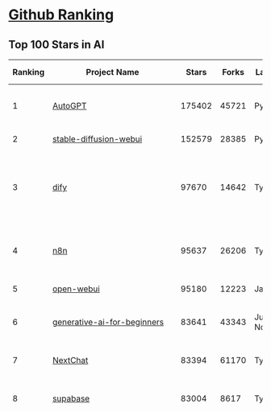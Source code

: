 [Github Ranking](../README.md)
==========

## Top 100 Stars in AI

| Ranking | Project Name | Stars | Forks | Language | Open Issues | Description | Last Commit |
| ------- | ------------ | ----- | ----- | -------- | ----------- | ----------- | ----------- |
| 1 | [AutoGPT](https://github.com/Significant-Gravitas/AutoGPT) | 175402 | 45721 | Python | 142 | AutoGPT is the vision of accessible AI for everyone, to use and to build on. Our mission is to provide the tools, so that you can focus on what matters. | 2025-05-18T23:23:08Z |
| 2 | [stable-diffusion-webui](https://github.com/AUTOMATIC1111/stable-diffusion-webui) | 152579 | 28385 | Python | 2339 | Stable Diffusion web UI | 2025-05-03T06:17:03Z |
| 3 | [dify](https://github.com/langgenius/dify) | 97670 | 14642 | TypeScript | 634 | Dify is an open-source LLM app development platform. Dify's intuitive interface combines AI workflow, RAG pipeline, agent capabilities, model management, observability features and more, letting you quickly go from prototype to production. | 2025-05-19T02:58:34Z |
| 4 | [n8n](https://github.com/n8n-io/n8n) | 95637 | 26206 | TypeScript | 463 | Fair-code workflow automation platform with native AI capabilities. Combine visual building with custom code, self-host or cloud, 400+ integrations. | 2025-05-18T20:13:42Z |
| 5 | [open-webui](https://github.com/open-webui/open-webui) | 95180 | 12223 | JavaScript | 159 | User-friendly AI Interface (Supports Ollama, OpenAI API, ...) | 2025-05-19T01:34:37Z |
| 6 | [generative-ai-for-beginners](https://github.com/microsoft/generative-ai-for-beginners) | 83641 | 43343 | Jupyter Notebook | 4 | 21 Lessons, Get Started Building with Generative AI  🔗 https://microsoft.github.io/generative-ai-for-beginners/ | 2025-05-19T03:21:11Z |
| 7 | [NextChat](https://github.com/ChatGPTNextWeb/NextChat) | 83394 | 61170 | TypeScript | 632 | ✨ Light and Fast AI Assistant. Support: Web \| iOS \| MacOS \| Android \|  Linux \| Windows | 2025-04-19T08:00:42Z |
| 8 | [supabase](https://github.com/supabase/supabase) | 83004 | 8617 | TypeScript | 248 | The open source Firebase alternative. Supabase gives you a dedicated Postgres database to build your web, mobile, and AI applications. | 2025-05-19T00:38:08Z |
| 9 | [funNLP](https://github.com/fighting41love/funNLP) | 73371 | 14856 | Python | 33 | 中英文敏感词、语言检测、中外手机/电话归属地/运营商查询、名字推断性别、手机号抽取、身份证抽取、邮箱抽取、中日文人名库、中文缩写库、拆字词典、词汇情感值、停用词、反动词表、暴恐词表、繁简体转换、英文模拟中文发音、汪峰歌词生成器、职业名称词库、同义词库、反义词库、否定词库、汽车品牌词库、汽车零件词库、连续英文切割、各种中文词向量、公司名字大全、古诗词库、IT词库、财经词库、成语词库、地名词库、历史名人词库、诗词词库、医学词库、饮食词库、法律词库、汽车词库、动物词库、中文聊天语料、中文谣言数据、百度中文问答数据集、句子相似度匹配算法集合、bert资源、文本生成&摘要相关工具、cocoNLP信息抽取工具、国内电话号码正则匹配、清华大学XLORE:中英文跨语言百科知识图谱、清华大学人工智能技术系列报告、自然语言生成、NLU太难了系列、自动对联数据及机器人、用户名黑名单列表、罪名法务名词及分类模型、微信公众号语料、cs224n深度学习自然语言处理课程、中文手写汉字识别、中文自然语言处理 语料/数据集、变量命名神器、分词语料库+代码、任务型对话英文数据集、ASR 语音数据集 + 基于深度学习的中文语音识别系统、笑声检测器、Microsoft多语言数字/单位/如日期时间识别包、中华新华字典数据库及api(包括常用歇后语、成语、词语和汉字)、文档图谱自动生成、SpaCy 中文模型、Common Voice语音识别数据集新版、神经网络关系抽取、基于bert的命名实体识别、关键词(Keyphrase)抽取包pke、基于医疗领域知识图谱的问答系统、基于依存句法与语义角色标注的事件三元组抽取、依存句法分析4万句高质量标注数据、cnocr：用来做中文OCR的Python3包、中文人物关系知识图谱项目、中文nlp竞赛项目及代码汇总、中文字符数据、speech-aligner: 从“人声语音”及其“语言文本”产生音素级别时间对齐标注的工具、AmpliGraph: 知识图谱表示学习(Python)库：知识图谱概念链接预测、Scattertext 文本可视化(python)、语言/知识表示工具：BERT & ERNIE、中文对比英文自然语言处理NLP的区别综述、Synonyms中文近义词工具包、HarvestText领域自适应文本挖掘工具（新词发现-情感分析-实体链接等）、word2word：(Python)方便易用的多语言词-词对集：62种语言/3,564个多语言对、语音识别语料生成工具：从具有音频/字幕的在线视频创建自动语音识别(ASR)语料库、构建医疗实体识别的模型（包含词典和语料标注）、单文档非监督的关键词抽取、Kashgari中使用gpt-2语言模型、开源的金融投资数据提取工具、文本自动摘要库TextTeaser: 仅支持英文、人民日报语料处理工具集、一些关于自然语言的基本模型、基于14W歌曲知识库的问答尝试--功能包括歌词接龙and已知歌词找歌曲以及歌曲歌手歌词三角关系的问答、基于Siamese bilstm模型的相似句子判定模型并提供训练数据集和测试数据集、用Transformer编解码模型实现的根据Hacker News文章标题自动生成评论、用BERT进行序列标记和文本分类的模板代码、LitBank：NLP数据集——支持自然语言处理和计算人文学科任务的100部带标记英文小说语料、百度开源的基准信息抽取系统、虚假新闻数据集、Facebook: LAMA语言模型分析，提供Transformer-XL/BERT/ELMo/GPT预训练语言模型的统一访问接口、CommonsenseQA：面向常识的英文QA挑战、中文知识图谱资料、数据及工具、各大公司内部里大牛分享的技术文档 PDF 或者 PPT、自然语言生成SQL语句（英文）、中文NLP数据增强（EDA）工具、英文NLP数据增强工具 、基于医药知识图谱的智能问答系统、京东商品知识图谱、基于mongodb存储的军事领域知识图谱问答项目、基于远监督的中文关系抽取、语音情感分析、中文ULMFiT-情感分析-文本分类-语料及模型、一个拍照做题程序、世界各国大规模人名库、一个利用有趣中文语料库 qingyun 训练出来的中文聊天机器人、中文聊天机器人seqGAN、省市区镇行政区划数据带拼音标注、教育行业新闻语料库包含自动文摘功能、开放了对话机器人-知识图谱-语义理解-自然语言处理工具及数据、中文知识图谱：基于百度百科中文页面-抽取三元组信息-构建中文知识图谱、masr: 中文语音识别-提供预训练模型-高识别率、Python音频数据增广库、中文全词覆盖BERT及两份阅读理解数据、ConvLab：开源多域端到端对话系统平台、中文自然语言处理数据集、基于最新版本rasa搭建的对话系统、基于TensorFlow和BERT的管道式实体及关系抽取、一个小型的证券知识图谱/知识库、复盘所有NLP比赛的TOP方案、OpenCLaP：多领域开源中文预训练语言模型仓库、UER：基于不同语料+编码器+目标任务的中文预训练模型仓库、中文自然语言处理向量合集、基于金融-司法领域(兼有闲聊性质)的聊天机器人、g2pC：基于上下文的汉语读音自动标记模块、Zincbase 知识图谱构建工具包、诗歌质量评价/细粒度情感诗歌语料库、快速转化「中文数字」和「阿拉伯数字」、百度知道问答语料库、基于知识图谱的问答系统、jieba_fast 加速版的jieba、正则表达式教程、中文阅读理解数据集、基于BERT等最新语言模型的抽取式摘要提取、Python利用深度学习进行文本摘要的综合指南、知识图谱深度学习相关资料整理、维基大规模平行文本语料、StanfordNLP 0.2.0：纯Python版自然语言处理包、NeuralNLP-NeuralClassifier：腾讯开源深度学习文本分类工具、端到端的封闭域对话系统、中文命名实体识别：NeuroNER vs. BertNER、新闻事件线索抽取、2019年百度的三元组抽取比赛：“科学空间队”源码、基于依存句法的开放域文本知识三元组抽取和知识库构建、中文的GPT2训练代码、ML-NLP - 机器学习(Machine Learning)NLP面试中常考到的知识点和代码实现、nlp4han:中文自然语言处理工具集(断句/分词/词性标注/组块/句法分析/语义分析/NER/N元语法/HMM/代词消解/情感分析/拼写检查、XLM：Facebook的跨语言预训练语言模型、用基于BERT的微调和特征提取方法来进行知识图谱百度百科人物词条属性抽取、中文自然语言处理相关的开放任务-数据集-当前最佳结果、CoupletAI - 基于CNN+Bi-LSTM+Attention 的自动对对联系统、抽象知识图谱、MiningZhiDaoQACorpus - 580万百度知道问答数据挖掘项目、brat rapid annotation tool: 序列标注工具、大规模中文知识图谱数据：1.4亿实体、数据增强在机器翻译及其他nlp任务中的应用及效果、allennlp阅读理解:支持多种数据和模型、PDF表格数据提取工具 、 Graphbrain：AI开源软件库和科研工具，目的是促进自动意义提取和文本理解以及知识的探索和推断、简历自动筛选系统、基于命名实体识别的简历自动摘要、中文语言理解测评基准，包括代表性的数据集&基准模型&语料库&排行榜、树洞 OCR 文字识别 、从包含表格的扫描图片中识别表格和文字、语声迁移、Python口语自然语言处理工具集(英文)、 similarity：相似度计算工具包，java编写、海量中文预训练ALBERT模型 、Transformers 2.0 、基于大规模音频数据集Audioset的音频增强 、Poplar：网页版自然语言标注工具、图片文字去除，可用于漫画翻译 、186种语言的数字叫法库、Amazon发布基于知识的人-人开放领域对话数据集 、中文文本纠错模块代码、繁简体转换 、 Python实现的多种文本可读性评价指标、类似于人名/地名/组织机构名的命名体识别数据集 、东南大学《知识图谱》研究生课程(资料)、. 英文拼写检查库 、 wwsearch是企业微信后台自研的全文检索引擎、CHAMELEON：深度学习新闻推荐系统元架构 、 8篇论文梳理BERT相关模型进展与反思、DocSearch：免费文档搜索引擎、 LIDA：轻量交互式对话标注工具 、aili - the fastest in-memory index in the East 东半球最快并发索引 、知识图谱车音工作项目、自然语言生成资源大全 、中日韩分词库mecab的Python接口库、中文文本摘要/关键词提取、汉字字符特征提取器 (featurizer)，提取汉字的特征（发音特征、字形特征）用做深度学习的特征、中文生成任务基准测评 、中文缩写数据集、中文任务基准测评 - 代表性的数据集-基准(预训练)模型-语料库-baseline-工具包-排行榜、PySS3：面向可解释AI的SS3文本分类器机器可视化工具 、中文NLP数据集列表、COPE - 格律诗编辑程序、doccano：基于网页的开源协同多语言文本标注工具 、PreNLP：自然语言预处理库、简单的简历解析器，用来从简历中提取关键信息、用于中文闲聊的GPT2模型：GPT2-chitchat、基于检索聊天机器人多轮响应选择相关资源列表(Leaderboards、Datasets、Papers)、(Colab)抽象文本摘要实现集锦(教程 、词语拼音数据、高效模糊搜索工具、NLP数据增广资源集、微软对话机器人框架 、 GitHub Typo Corpus：大规模GitHub多语言拼写错误/语法错误数据集、TextCluster：短文本聚类预处理模块 Short text cluster、面向语音识别的中文文本规范化、BLINK：最先进的实体链接库、BertPunc：基于BERT的最先进标点修复模型、Tokenizer：快速、可定制的文本词条化库、中文语言理解测评基准，包括代表性的数据集、基准(预训练)模型、语料库、排行榜、spaCy 医学文本挖掘与信息提取 、 NLP任务示例项目代码集、 python拼写检查库、chatbot-list - 行业内关于智能客服、聊天机器人的应用和架构、算法分享和介绍、语音质量评价指标(MOSNet, BSSEval, STOI, PESQ, SRMR)、 用138GB语料训练的法文RoBERTa预训练语言模型 、BERT-NER-Pytorch：三种不同模式的BERT中文NER实验、无道词典 - 有道词典的命令行版本，支持英汉互查和在线查询、2019年NLP亮点回顾、 Chinese medical dialogue data 中文医疗对话数据集 、最好的汉字数字(中文数字)-阿拉伯数字转换工具、 基于百科知识库的中文词语多词义/义项获取与特定句子词语语义消歧、awesome-nlp-sentiment-analysis - 情感分析、情绪原因识别、评价对象和评价词抽取、LineFlow：面向所有深度学习框架的NLP数据高效加载器、中文医学NLP公开资源整理 、MedQuAD：(英文)医学问答数据集、将自然语言数字串解析转换为整数和浮点数、Transfer Learning in Natural Language Processing (NLP) 、面向语音识别的中文/英文发音辞典、Tokenizers：注重性能与多功能性的最先进分词器、CLUENER 细粒度命名实体识别 Fine Grained Named Entity Recognition、 基于BERT的中文命名实体识别、中文谣言数据库、NLP数据集/基准任务大列表、nlp相关的一些论文及代码, 包括主题模型、词向量(Word Embedding)、命名实体识别(NER)、文本分类(Text Classificatin)、文本生成(Text Generation)、文本相似性(Text Similarity)计算等，涉及到各种与nlp相关的算法，基于keras和tensorflow 、Python文本挖掘/NLP实战示例、 Blackstone：面向非结构化法律文本的spaCy pipeline和NLP模型通过同义词替换实现文本“变脸” 、中文 预训练 ELECTREA 模型: 基于对抗学习 pretrain Chinese Model 、albert-chinese-ner - 用预训练语言模型ALBERT做中文NER 、基于GPT2的特定主题文本生成/文本增广、开源预训练语言模型合集、多语言句向量包、编码、标记和实现：一种可控高效的文本生成方法、 英文脏话大列表 、attnvis：GPT2、BERT等transformer语言模型注意力交互可视化、CoVoST：Facebook发布的多语种语音-文本翻译语料库，包括11种语言(法语、德语、荷兰语、俄语、西班牙语、意大利语、土耳其语、波斯语、瑞典语、蒙古语和中文)的语音、文字转录及英文译文、Jiagu自然语言处理工具 - 以BiLSTM等模型为基础，提供知识图谱关系抽取 中文分词 词性标注 命名实体识别 情感分析 新词发现 关键词 文本摘要 文本聚类等功能、用unet实现对文档表格的自动检测，表格重建、NLP事件提取文献资源列表 、 金融领域自然语言处理研究资源大列表、CLUEDatasetSearch - 中英文NLP数据集：搜索所有中文NLP数据集，附常用英文NLP数据集 、medical_NER - 中文医学知识图谱命名实体识别 、(哈佛)讲因果推理的免费书、知识图谱相关学习资料/数据集/工具资源大列表、Forte：灵活强大的自然语言处理pipeline工具集 、Python字符串相似性算法库、PyLaia：面向手写文档分析的深度学习工具包、TextFooler：针对文本分类/推理的对抗文本生成模块、Haystack：灵活、强大的可扩展问答(QA)框架、中文关键短语抽取工具 | 2024-05-10T07:38:24Z |
| 10 | [Deep-Live-Cam](https://github.com/hacksider/Deep-Live-Cam) | 67920 | 9534 | Python | 66 | real time face swap and one-click video deepfake with only a single image | 2025-05-18T17:33:53Z |
| 11 | [AppFlowy](https://github.com/AppFlowy-IO/AppFlowy) | 63078 | 4253 | Dart | 967 | Bring projects, wikis, and teams together with AI. AppFlowy is the AI collaborative workspace where you achieve more without losing control of your data. The leading open source Notion alternative. | 2025-05-19T02:40:04Z |
| 12 | [langflow](https://github.com/langflow-ai/langflow) | 61664 | 6461 | Python | 414 | Langflow is a powerful tool for building and deploying AI-powered agents and workflows. | 2025-05-18T12:06:14Z |
| 13 | [lobe-chat](https://github.com/lobehub/lobe-chat) | 60881 | 12782 | TypeScript | 767 | 🤯 Lobe Chat - an open-source, modern-design AI chat framework. Supports Multi AI Providers( OpenAI / Claude 3 / Gemini / Ollama / DeepSeek / Qwen), Knowledge Base (file upload / knowledge management / RAG ), Multi-Modals (Plugins/Artifacts) and Thinking. One-click FREE deployment of your private ChatGPT/ Claude / DeepSeek application. | 2025-05-19T03:53:36Z |
| 14 | [browser-use](https://github.com/browser-use/browser-use) | 60610 | 6715 | Python | 388 | 🌐 Make websites accessible for AI agents. Automate tasks online with ease. | 2025-05-18T08:18:14Z |
| 15 | [MetaGPT](https://github.com/FoundationAgents/MetaGPT) | 55665 | 6620 | Python | 41 | 🌟 The Multi-Agent Framework: First AI Software Company, Towards Natural Language Programming | 2025-05-16T13:18:18Z |
| 16 | [gpt-engineer](https://github.com/AntonOsika/gpt-engineer) | 54157 | 7119 | Python | 24 | CLI platform to experiment with codegen. Precursor to: https://lovable.dev | 2025-05-14T10:15:10Z |
| 17 | [ChatGPT](https://github.com/lencx/ChatGPT) | 53770 | 6096 | Rust | 802 | 🔮 ChatGPT Desktop Application (Mac, Windows and Linux) | 2024-08-29T17:58:11Z |
| 18 | [meilisearch](https://github.com/meilisearch/meilisearch) | 51358 | 2049 | Rust | 193 | A lightning-fast search engine API bringing AI-powered hybrid search to your sites and applications. | 2025-05-16T15:12:50Z |
| 19 | [awesome-mcp-servers](https://github.com/punkpeye/awesome-mcp-servers) | 49883 | 3718 | None | 19 | A collection of MCP servers. | 2025-05-17T14:53:37Z |
| 20 | [LLMs-from-scratch](https://github.com/rasbt/LLMs-from-scratch) | 49447 | 7131 | Jupyter Notebook | 2 | Implement a ChatGPT-like LLM in PyTorch from scratch, step by step | 2025-04-20T02:16:18Z |
| 21 | [LLaMA-Factory](https://github.com/hiyouga/LLaMA-Factory) | 49131 | 5978 | Python | 462 | Unified Efficient Fine-Tuning of 100+ LLMs & VLMs (ACL 2024) | 2025-05-16T15:33:47Z |
| 22 | [system-prompts-and-models-of-ai-tools](https://github.com/x1xhlol/system-prompts-and-models-of-ai-tools) | 48726 | 14958 | None | 12 | FULL v0, Cursor, Manus, Same.dev, Lovable, Devin, Replit Agent, Windsurf Agent, VSCode Agent, Dia Browser & Trae AI (And other Open Sourced) System Prompts, Tools & AI Models. | 2025-05-17T17:25:39Z |
| 23 | [autogen](https://github.com/microsoft/autogen) | 44598 | 6746 | Python | 510 | A programming framework for agentic AI 🤖 PyPi: autogen-agentchat Discord: https://aka.ms/autogen-discord Office Hour: https://aka.ms/autogen-officehour | 2025-05-16T07:05:36Z |
| 24 | [anything-llm](https://github.com/Mintplex-Labs/anything-llm) | 44189 | 4327 | JavaScript | 241 | The all-in-one Desktop & Docker AI application with built-in RAG, AI agents, No-code agent builder, MCP compatibility,  and more. | 2025-05-16T19:59:43Z |
| 25 | [crawl4ai](https://github.com/unclecode/crawl4ai) | 43569 | 4035 | Python | 126 | 🚀🤖 Crawl4AI: Open-source LLM Friendly Web Crawler & Scraper. Don't be shy, join here: https://discord.gg/jP8KfhDhyN | 2025-05-19T03:35:43Z |
| 26 | [JeecgBoot](https://github.com/jeecgboot/JeecgBoot) | 42731 | 15342 | Java | 45 | 🔥一款基于AIGC和低代码引擎的AI低代码平台，旨在帮助企业快速实现低代码开发和构建、部署个性化的 AI 应用。 前后端分离 SpringBoot，SpringCloud，Ant Design&Vue3，Mybatis，Shiro！强大的代码生成器让前后端代码一键生成，无需写任何代码! 成套AI大模型功能: AI模型管理、AI应用、知识库、AI流程编排、AI对话助手等； | 2025-05-19T02:41:22Z |
| 27 | [OpenBB](https://github.com/OpenBB-finance/OpenBB) | 41562 | 3721 | Python | 39 | Investment Research for Everyone, Everywhere. | 2025-05-18T16:57:12Z |
| 28 | [ColossalAI](https://github.com/hpcaitech/ColossalAI) | 40882 | 4508 | Python | 427 | Making large AI models cheaper, faster and more accessible | 2025-05-17T13:14:21Z |
| 29 | [kong](https://github.com/Kong/kong) | 40846 | 4918 | Lua | 68 | 🦍 The Cloud-Native API Gateway and AI Gateway. | 2025-05-19T03:03:37Z |
| 30 | [ailearning](https://github.com/apachecn/ailearning) | 40807 | 11561 | Python | 2 | AiLearning：数据分析+机器学习实战+线性代数+PyTorch+NLTK+TF2 | 2024-11-12T16:21:55Z |
| 31 | [ClickHouse](https://github.com/ClickHouse/ClickHouse) | 40708 | 7302 | C++ | 4058 | ClickHouse® is a real-time analytics database management system | 2025-05-19T03:48:18Z |
| 32 | [airflow](https://github.com/apache/airflow) | 40099 | 15033 | Python | 1115 | Apache Airflow - A platform to programmatically author, schedule, and monitor workflows | 2025-05-18T23:16:59Z |
| 33 | [Flowise](https://github.com/FlowiseAI/Flowise) | 38482 | 19960 | TypeScript | 521 | Build AI Agents, Visually | 2025-05-18T15:58:10Z |
| 34 | [firecrawl](https://github.com/mendableai/firecrawl) | 38464 | 3504 | TypeScript | 170 | 🔥 Turn entire websites into LLM-ready markdown or structured data. Scrape, crawl and extract with a single API. | 2025-05-19T00:46:32Z |
| 35 | [GitHubDaily](https://github.com/GitHubDaily/GitHubDaily) | 37911 | 3964 | None | 350 | 坚持分享 GitHub 上高质量、有趣实用的开源技术教程、开发者工具、编程网站、技术资讯。A list cool, interesting projects of GitHub. | 2025-03-20T08:54:47Z |
| 36 | [quivr](https://github.com/QuivrHQ/quivr) | 37863 | 3638 | Python | 5 | Opiniated RAG for integrating GenAI in your apps 🧠   Focus on your product rather than the RAG. Easy integration in existing products with customisation!  Any LLM: GPT4, Groq, Llama. Any Vectorstore: PGVector, Faiss. Any Files. Anyway you want.  | 2025-05-15T07:49:42Z |
| 37 | [AI-For-Beginners](https://github.com/microsoft/AI-For-Beginners) | 37550 | 6953 | Jupyter Notebook | 23 | 12 Weeks, 24 Lessons, AI for All! | 2025-04-29T16:09:57Z |
| 38 | [photoprism](https://github.com/photoprism/photoprism) | 37389 | 2066 | Go | 419 | AI-Powered Photos App for the Decentralized Web 🌈💎✨ | 2025-05-19T03:02:04Z |
| 39 | [Open-Assistant](https://github.com/LAION-AI/Open-Assistant) | 37345 | 3266 | Python | 227 | OpenAssistant is a chat-based assistant that understands tasks, can interact with third-party systems, and retrieve information dynamically to do so. | 2024-08-17T01:55:35Z |
| 40 | [ray](https://github.com/ray-project/ray) | 37090 | 6294 | Python | 3781 | Ray is an AI compute engine. Ray consists of a core distributed runtime and a set of AI Libraries for accelerating ML workloads. | 2025-05-19T01:15:50Z |
| 41 | [upscayl](https://github.com/upscayl/upscayl) | 36934 | 1698 | TypeScript | 69 | 🆙 Upscayl - #1 Free and Open Source AI Image Upscaler for Linux, MacOS and Windows. | 2025-04-25T13:23:15Z |
| 42 | [chatgpt-on-wechat](https://github.com/zhayujie/chatgpt-on-wechat) | 36799 | 9200 | Python | 292 | 基于大模型搭建的聊天机器人，同时支持 微信公众号、企业微信应用、飞书、钉钉 等接入，可选择GPT4.1/GPT-4o/GPT-o1/ DeepSeek/Claude/文心一言/讯飞星火/通义千问/ Gemini/GLM-4/Kimi/LinkAI，能处理文本、语音和图片，访问操作系统和互联网，支持基于自有知识库进行定制企业智能客服。 | 2025-05-19T03:48:34Z |
| 43 | [MockingBird](https://github.com/babysor/MockingBird) | 36269 | 5255 | Python | 476 | 🚀AI拟声: 5秒内克隆您的声音并生成任意语音内容 Clone a voice in 5 seconds to generate arbitrary speech in real-time | 2024-11-15T05:00:29Z |
| 44 | [google-research](https://github.com/google-research/google-research) | 35572 | 8089 | Jupyter Notebook | 961 | Google Research | 2025-05-13T17:36:46Z |
| 45 | [chatbox](https://github.com/chatboxai/chatbox) | 34805 | 3324 | TypeScript | 682 | User-friendly Desktop Client App for AI Models/LLMs (GPT, Claude, Gemini, Ollama...) | 2025-05-14T03:02:10Z |
| 46 | [AgentGPT](https://github.com/reworkd/AgentGPT) | 34095 | 9419 | TypeScript | 127 | 🤖 Assemble, configure, and deploy autonomous AI Agents in your browser. | 2025-04-29T01:19:32Z |
| 47 | [gold-miner](https://github.com/xitu/gold-miner) | 34093 | 5042 | None | 5 | 🥇掘金翻译计划，可能是世界最大最好的英译中技术社区，最懂读者和译者的翻译平台： | 2024-04-17T09:44:37Z |
| 48 | [MoneyPrinterTurbo](https://github.com/harry0703/MoneyPrinterTurbo) | 33568 | 4730 | Python | 128 | 利用AI大模型，一键生成高清短视频 Generate short videos with one click using AI LLM. | 2025-05-16T03:03:36Z |
| 49 | [aider](https://github.com/Aider-AI/aider) | 33109 | 3008 | Python | 805 | aider is AI pair programming in your terminal | 2025-05-13T20:45:06Z |
| 50 | [gpt-pilot](https://github.com/Pythagora-io/gpt-pilot) | 32705 | 3323 | Python | 235 | The first real AI developer | 2025-03-04T06:26:32Z |
| 51 | [LocalAI](https://github.com/mudler/LocalAI) | 32670 | 2491 | Go | 447 | :robot: The free, Open Source alternative to OpenAI, Claude and others. Self-hosted and local-first. Drop-in replacement for OpenAI,  running on consumer-grade hardware. No GPU required. Runs gguf, transformers, diffusers and many more models architectures. Features: Generate Text, Audio, Video, Images, Voice Cloning, Distributed, P2P inference | 2025-05-19T01:25:22Z |
| 52 | [awesome-llm-apps](https://github.com/Shubhamsaboo/awesome-llm-apps) | 32260 | 3629 | Python | 5 | Collection of awesome LLM apps with AI Agents and RAG using OpenAI, Anthropic, Gemini and opensource models. | 2025-05-14T20:14:23Z |
| 53 | [crewAI](https://github.com/crewAIInc/crewAI) | 31749 | 4249 | Python | 56 | Framework for orchestrating role-playing, autonomous AI agents. By fostering collaborative intelligence, CrewAI empowers agents to work together seamlessly, tackling complex tasks. | 2025-05-18T18:01:39Z |
| 54 | [spaCy](https://github.com/explosion/spaCy) | 31577 | 4510 | Python | 175 | 💫 Industrial-strength Natural Language Processing (NLP) in Python | 2025-05-18T10:18:47Z |
| 55 | [fairseq](https://github.com/facebookresearch/fairseq) | 31436 | 6528 | Python | 1177 | Facebook AI Research Sequence-to-Sequence Toolkit written in Python. | 2025-01-09T16:43:36Z |
| 56 | [mem0](https://github.com/mem0ai/mem0) | 31410 | 3039 | Python | 280 | Memory for AI Agents; SOTA in AI Agent Memory; Announcing OpenMemory MCP - local and secure memory management. | 2025-05-18T14:50:09Z |
| 57 | [nacos](https://github.com/alibaba/nacos) | 31390 | 13020 | Java | 256 | an easy-to-use dynamic service discovery, configuration and service management platform for building AI cloud native applications. | 2025-05-16T01:58:28Z |
| 58 | [chatbot-ui](https://github.com/mckaywrigley/chatbot-ui) | 31281 | 8862 | TypeScript | 168 | AI chat for any model. | 2024-08-03T00:38:07Z |
| 59 | [tabby](https://github.com/TabbyML/tabby) | 31146 | 1468 | Rust | 183 | Self-hosted AI coding assistant | 2025-05-19T03:02:19Z |
| 60 | [fabric](https://github.com/danielmiessler/fabric) | 31137 | 3218 | Go | 203 | fabric is an open-source framework for augmenting humans using AI. It provides a modular framework for solving specific problems using a crowdsourced set of AI prompts that can be used anywhere. | 2025-05-18T18:26:28Z |
| 61 | [ruoyi-vue-pro](https://github.com/YunaiV/ruoyi-vue-pro) | 30998 | 6662 | Java | 17 | 🔥 官方推荐 🔥 RuoYi-Vue 全新 Pro 版本，优化重构所有功能。基于 Spring Boot + MyBatis Plus + Vue & Element 实现的后台管理系统 + 微信小程序，支持 RBAC 动态权限、数据权限、SaaS 多租户、Flowable 工作流、三方登录、支付、短信、商城、CRM、ERP、AI 大模型等功能。你的 ⭐️ Star ⭐️，是作者生发的动力！ | 2025-05-17T06:30:35Z |
| 62 | [netron](https://github.com/lutzroeder/netron) | 30222 | 2904 | JavaScript | 19 | Visualizer for neural network, deep learning and machine learning models | 2025-05-19T01:43:12Z |
| 63 | [khoj](https://github.com/khoj-ai/khoj) | 30079 | 1674 | Python | 69 | Your AI second brain. Self-hostable. Get answers from the web or your docs. Build custom agents, schedule automations, do deep research. Turn any online or local LLM into your personal, autonomous AI (gpt, claude, gemini, llama, qwen, mistral). Get started - free. | 2025-05-19T02:10:59Z |
| 64 | [docling](https://github.com/docling-project/docling) | 30052 | 1893 | Python | 356 | Get your documents ready for gen AI | 2025-05-18T08:58:42Z |
| 65 | [cursor](https://github.com/getcursor/cursor) | 29927 | 1890 | None | 1702 | The AI Code Editor | 2024-10-13T19:23:26Z |
| 66 | [AI-Expert-Roadmap](https://github.com/AMAI-GmbH/AI-Expert-Roadmap) | 29862 | 2525 | JavaScript | 19 | Roadmap to becoming an Artificial Intelligence Expert in 2022 | 2023-12-31T02:20:16Z |
| 67 | [roop](https://github.com/s0md3v/roop) | 29815 | 6758 | Python | 0 | one-click face swap | 2024-08-19T12:57:17Z |
| 68 | [Mr.-Ranedeer-AI-Tutor](https://github.com/JushBJJ/Mr.-Ranedeer-AI-Tutor) | 29529 | 3372 | None | 13 | A GPT-4 AI Tutor Prompt for customizable personalized learning experiences. | 2024-03-25T13:06:55Z |
| 69 | [pytorch-lightning](https://github.com/Lightning-AI/pytorch-lightning) | 29477 | 3492 | Python | 940 | Pretrain, finetune ANY AI model of ANY size on multiple GPUs, TPUs with zero code changes. | 2025-05-19T01:58:03Z |
| 70 | [ai-hedge-fund](https://github.com/virattt/ai-hedge-fund) | 28484 | 4948 | Python | 72 | An AI Hedge Fund Team | 2025-05-18T17:34:13Z |
| 71 | [exo](https://github.com/exo-explore/exo) | 28157 | 1761 | Python | 336 | Run your own AI cluster at home with everyday devices 📱💻 🖥️⌚ | 2025-03-21T22:23:32Z |
| 72 | [Jobs_Applier_AI_Agent_AIHawk](https://github.com/feder-cr/Jobs_Applier_AI_Agent_AIHawk) | 28152 | 4219 | Python | 11 | AIHawk aims to easy job hunt process by automating the job application process. Utilizing artificial intelligence, it enables users to apply for multiple jobs in a tailored way. | 2025-05-16T23:33:20Z |
| 73 | [mindsdb](https://github.com/mindsdb/mindsdb) | 27969 | 4962 | Python | 70 | AI's query engine - Platform for building AI that can learn and answer questions over large scale federated data. | 2025-05-19T02:45:32Z |
| 74 | [so-vits-svc](https://github.com/svc-develop-team/so-vits-svc) | 27083 | 4985 | Python | 21 | SoftVC VITS Singing Voice Conversion | 2023-11-11T13:11:31Z |
| 75 | [agno](https://github.com/agno-agi/agno) | 26815 | 3400 | Python | 53 | Agno is a lightweight, high-performance library for building Agents with memory, knowledge, and reasoning. | 2025-05-18T21:17:52Z |
| 76 | [continue](https://github.com/continuedev/continue) | 26275 | 2793 | TypeScript | 818 | ⏩ Create, share, and use custom AI code assistants with our open-source IDE extensions and hub of models, rules, prompts, docs, and other building blocks | 2025-05-19T03:14:08Z |
| 77 | [cursor-free-vip](https://github.com/yeongpin/cursor-free-vip) | 26097 | 3252 | Python | 361 | [Support 0.49.x]（Reset Cursor AI MachineID & Bypass Higher Token Limit） Cursor Ai ，自动重置机器ID ， 免费升级使用Pro功能: You've reached your trial request limit. / Too many free trial accounts used on this machine. Please upgrade to pro. We have this limit in place to prevent abuse. Please let us know if you believe this is a mistake. | 2025-05-12T03:31:22Z |
| 78 | [Folo](https://github.com/RSSNext/Folo) | 25908 | 1109 | TypeScript | 148 | 🧡 Follow everything in one place | 2025-05-19T03:19:21Z |
| 79 | [generative-models](https://github.com/Stability-AI/generative-models) | 25877 | 2875 | Python | 264 | Generative Models by Stability AI | 2025-04-04T03:32:07Z |
| 80 | [nx](https://github.com/nrwl/nx) | 25710 | 2513 | TypeScript | 628 | Build system, optimized for monorepos, with AI-powered architectural awareness and advanced CI capabilities. | 2025-05-17T23:12:58Z |
| 81 | [LibreChat](https://github.com/danny-avila/LibreChat) | 25657 | 4442 | TypeScript | 144 | Enhanced ChatGPT Clone: Features Agents, DeepSeek, Anthropic, AWS, OpenAI, Assistants API, Azure, Groq, o1, GPT-4o, Mistral, OpenRouter, Vertex AI, Gemini, Artifacts, AI model switching, message search, Code Interpreter, langchain, DALL-E-3, OpenAPI Actions, Functions, Secure Multi-User Auth, Presets, open-source for self-hosting. Active project. | 2025-05-19T00:33:01Z |
| 82 | [composio](https://github.com/ComposioHQ/composio) | 25284 | 4421 | Python | 41 | Composio equip's your AI agents & LLMs with 100+ high-quality integrations via function calling | 2025-05-18T20:47:10Z |
| 83 | [InvokeAI](https://github.com/invoke-ai/InvokeAI) | 25126 | 2549 | TypeScript | 703 | Invoke is a leading creative engine for Stable Diffusion models, empowering professionals, artists, and enthusiasts to generate and create visual media using the latest AI-driven technologies. The solution offers an industry leading WebUI, and serves as the foundation for multiple commercial products. | 2025-05-19T03:52:49Z |
| 84 | [Genesis](https://github.com/Genesis-Embodied-AI/Genesis) | 25043 | 2230 | Python | 146 | A generative world for general-purpose robotics & embodied AI learning. | 2025-05-16T18:02:50Z |
| 85 | [semantic-kernel](https://github.com/microsoft/semantic-kernel) | 24492 | 3829 | C# | 428 | Integrate cutting-edge LLM technology quickly and easily into your apps | 2025-05-19T03:51:16Z |
| 86 | [kratos](https://github.com/go-kratos/kratos) | 24323 | 4082 | Go | 16 | Your ultimate Go microservices framework for the cloud-native era. | 2025-04-29T07:46:20Z |
| 87 | [llm-app](https://github.com/pathwaycom/llm-app) | 24160 | 422 | Jupyter Notebook | 5 | Ready-to-run cloud templates for RAG, AI pipelines, and enterprise search with live data. 🐳Docker-friendly.⚡Always in sync with Sharepoint, Google Drive, S3, Kafka, PostgreSQL, real-time data APIs, and more. | 2025-05-16T07:58:43Z |
| 88 | [FastGPT](https://github.com/labring/FastGPT) | 24102 | 6231 | TypeScript | 525 | FastGPT is a knowledge-based platform built on the LLMs, offers a comprehensive suite of out-of-the-box capabilities such as data processing, RAG retrieval, and visual AI workflow orchestration, letting you easily develop and deploy complex question-answering systems without the need for extensive setup or configuration. | 2025-05-18T15:17:20Z |
| 89 | [modular](https://github.com/modular/modular) | 24050 | 2610 | Mojo | 681 | The Modular Platform (includes MAX & Mojo) | 2025-05-18T14:45:54Z |
| 90 | [PDFMathTranslate](https://github.com/Byaidu/PDFMathTranslate) | 23727 | 2023 | Python | 98 | PDF scientific paper translation with preserved formats - 基于 AI 完整保留排版的 PDF 文档全文双语翻译，支持 Google/DeepL/Ollama/OpenAI 等服务，提供 CLI/GUI/MCP/Docker/Zotero | 2025-05-09T17:36:32Z |
| 91 | [qdrant](https://github.com/qdrant/qdrant) | 23620 | 1626 | Rust | 333 | Qdrant - High-performance, massive-scale Vector Database and Vector Search Engine for the next generation of AI. Also available in the cloud https://cloud.qdrant.io/ | 2025-05-18T20:23:10Z |
| 92 | [500-AI-Machine-learning-Deep-learning-Computer-vision-NLP-Projects-with-code](https://github.com/ashishpatel26/500-AI-Machine-learning-Deep-learning-Computer-vision-NLP-Projects-with-code) | 23551 | 5654 | None | 43 | 500 AI Machine learning Deep learning Computer vision NLP Projects with code | 2024-07-26T13:06:49Z |
| 93 | [Warp](https://github.com/warpdotdev/Warp) | 23453 | 451 | None | 2895 | Warp is a modern, Rust-based terminal with AI built in so you and your team can build great software, faster. | 2025-05-16T13:30:24Z |
| 94 | [facefusion](https://github.com/facefusion/facefusion) | 22987 | 3547 | Python | 0 | Industry leading face manipulation platform | 2025-05-16T13:42:46Z |
| 95 | [Chat2DB](https://github.com/CodePhiliaX/Chat2DB) | 22987 | 2488 | Java | 455 | 🔥🔥🔥AI-driven database tool and SQL client, The hottest GUI client, supporting MySQL, Oracle, PostgreSQL, DB2, SQL Server, DB2, SQLite, H2, ClickHouse, and more. | 2025-03-05T07:57:52Z |
| 96 | [gin-vue-admin](https://github.com/flipped-aurora/gin-vue-admin) | 22854 | 6687 | Go | 23 | 🚀Vite+Vue3+Gin拥有AI辅助的基础开发平台，支持TS和JS混用。它集成了JWT鉴权、权限管理、动态路由、显隐可控组件、分页封装、多点登录拦截、资源权限、上传下载、代码生成器、表单生成器和可配置的导入导出等开发必备功能。 | 2025-05-18T03:46:34Z |
| 97 | [frigate](https://github.com/blakeblackshear/frigate) | 22618 | 2109 | TypeScript | 102 | NVR with realtime local object detection for IP cameras | 2025-05-18T23:23:04Z |
| 98 | [Perplexica](https://github.com/ItzCrazyKns/Perplexica) | 21954 | 2241 | TypeScript | 135 | Perplexica is an AI-powered search engine. It is an Open source alternative to Perplexity AI | 2025-05-13T14:44:20Z |
| 99 | [learnopencv](https://github.com/spmallick/learnopencv) | 21924 | 11707 | Jupyter Notebook | 229 | Learn OpenCV  : C++ and Python Examples | 2025-05-16T11:00:29Z |
| 100 | [serve](https://github.com/jina-ai/serve) | 21572 | 2226 | Python | 2 | ☁️ Build multimodal AI applications with cloud-native stack | 2025-03-24T13:59:54Z |


